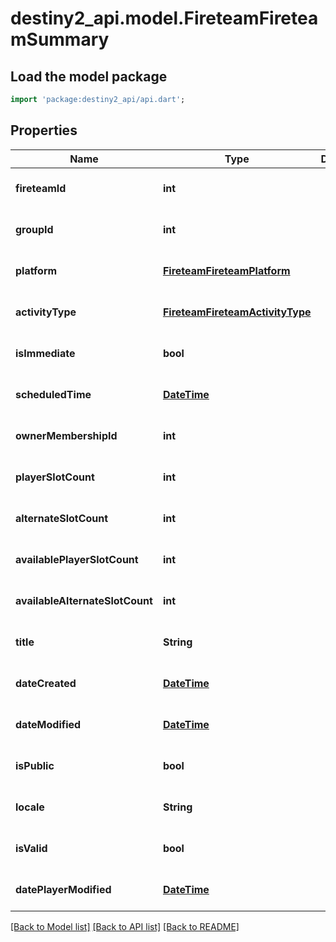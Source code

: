 # destiny2_api.model.FireteamFireteamSummary

## Load the model package
```dart
import 'package:destiny2_api/api.dart';
```

## Properties
Name | Type | Description | Notes
------------ | ------------- | ------------- | -------------
**fireteamId** | **int** |  | [optional] [default to null]
**groupId** | **int** |  | [optional] [default to null]
**platform** | [**FireteamFireteamPlatform**](FireteamFireteamPlatform.md) |  | [optional] [default to null]
**activityType** | [**FireteamFireteamActivityType**](FireteamFireteamActivityType.md) |  | [optional] [default to null]
**isImmediate** | **bool** |  | [optional] [default to null]
**scheduledTime** | [**DateTime**](DateTime.md) |  | [optional] [default to null]
**ownerMembershipId** | **int** |  | [optional] [default to null]
**playerSlotCount** | **int** |  | [optional] [default to null]
**alternateSlotCount** | **int** |  | [optional] [default to null]
**availablePlayerSlotCount** | **int** |  | [optional] [default to null]
**availableAlternateSlotCount** | **int** |  | [optional] [default to null]
**title** | **String** |  | [optional] [default to null]
**dateCreated** | [**DateTime**](DateTime.md) |  | [optional] [default to null]
**dateModified** | [**DateTime**](DateTime.md) |  | [optional] [default to null]
**isPublic** | **bool** |  | [optional] [default to null]
**locale** | **String** |  | [optional] [default to null]
**isValid** | **bool** |  | [optional] [default to null]
**datePlayerModified** | [**DateTime**](DateTime.md) |  | [optional] [default to null]

[[Back to Model list]](../README.md#documentation-for-models) [[Back to API list]](../README.md#documentation-for-api-endpoints) [[Back to README]](../README.md)


